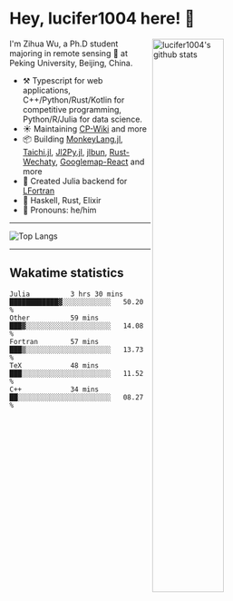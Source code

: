 # Hey, lucifer1004 here! :wave:

<img width="50%" align="right" alt="lucifer1004's github stats" src="https://github-readme-stats.vercel.app/api?username=lucifer1004&show_icons=true">

I'm Zihua Wu, a Ph.D student majoring in remote sensing :satellite: at Peking University, Beijing, China.

- :hammer_and_pick: Typescript for web applications, C++/Python/Rust/Kotlin for competitive programming, Python/R/Julia for data science.
- :sunny: Maintaining [CP-Wiki](https://cp-wiki.vercel.app) and more 
- :package: Building [MonkeyLang.jl](https://github.com/lucifer1004/MonkeyLang.jl), [Taichi.jl](https://github.com/lucifer1004/Taichi.jl), [Jl2Py.jl](https://github.com/lucifer1004/Jl2Py.jl), [jlbun](https://github.com/lucifer1004/jlbun), [Rust-Wechaty](https://github.com/wechaty/rust-wechaty), [Googlemap-React](https://github.com/googlemap-react/googlemap-react) and more
- :sparkler: Created Julia backend for [LFortran](https://github.com/lfortran/lfortran)
- :seedling: Haskell, Rust, Elixir
- :man: Pronouns: he/him

---

![Top Langs](https://github-readme-stats.vercel.app/api/top-langs/?username=lucifer1004&layout=compact)

---

## Wakatime statistics

<!--START_SECTION:waka-->

```text
Julia          3 hrs 30 mins   ████████████▓░░░░░░░░░░░░   50.20 %
Other          59 mins         ███▓░░░░░░░░░░░░░░░░░░░░░   14.08 %
Fortran        57 mins         ███▒░░░░░░░░░░░░░░░░░░░░░   13.73 %
TeX            48 mins         ███░░░░░░░░░░░░░░░░░░░░░░   11.52 %
C++            34 mins         ██░░░░░░░░░░░░░░░░░░░░░░░   08.27 %
```

<!--END_SECTION:waka-->

